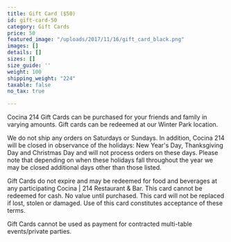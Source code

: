```yaml
---
title: Gift Card ($50)
id: gift-card-50
category: Gift Cards
price: 50
featured_image: "/uploads/2017/11/16/gift_card_black.png"
images: []
details: []
sizes: []
size_guide: ''
weight: 100
shipping_weight: "224"
taxable: false
no_tax: true

---
```

Cocina 214 Gift Cards can be purchased for your friends and family in varying amounts. Gift cards can be redeemed at our Winter Park location.

We do not ship any orders on Saturdays or Sundays. In addition, Cocina 214 will be closed in observance of the holidays: New Year's Day,  Thanksgiving Day and Christmas Day and will not process orders on these days. Please note that depending on when these holidays fall throughout the year we may be closed additional days other than those listed.

Gift Cards do not expire and may be redeemed for food and beverages at any participating Cocina | 214 Restaurant & Bar. This card cannot be redeemed for cash. No value until purchased. This card will not be replaced if lost, stolen or damaged. Use of this card constitutes acceptance of these terms.

Gift Cards cannot be used as payment for contracted multi-table events/private parties.